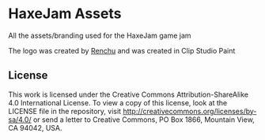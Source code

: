 # HaxeJam Assets
All the assets/branding used for the HaxeJam game jam

The logo was created by [Renchu](https://renchuaintreal.itch.io/) and was created in Clip Studio Paint

## License
This work is licensed under the Creative Commons Attribution-ShareAlike 4.0 International License. To view a copy of this license, look at the LICENSE file in the repository, visit http://creativecommons.org/licenses/by-sa/4.0/ or send a letter to Creative Commons, PO Box 1866, Mountain View, CA 94042, USA.
